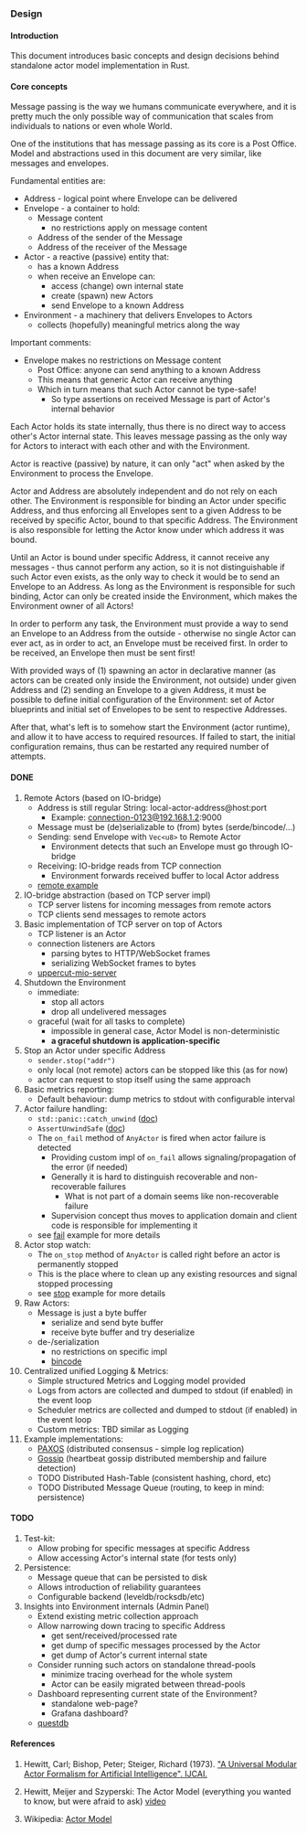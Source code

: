### Design

#### Introduction

This document introduces basic concepts and design decisions behind standalone 
actor model implementation in Rust.

#### Core concepts

Message passing is the way we humans communicate everywhere, and it is pretty much 
the only possible way of communication that scales from individuals to nations or 
even whole World.

One of the institutions that has message passing as its core is a Post Office. 
Model and abstractions used in this document are very similar, like messages 
and envelopes.

Fundamental entities are:
- Address - logical point where Envelope can be delivered
- Envelope - a container to hold:
  - Message content
    - no restrictions apply on message content
  - Address of the sender of the Message
  - Address of the receiver of the Message
- Actor - a reactive (passive) entity that:
  - has a known Address
  - when receive an Envelope can:
    - access (change) own internal state
    - create (spawn) new Actors
    - send Envelope to a known Address
- Environment - a machinery that delivers Envelopes to Actors
  - collects (hopefully) meaningful metrics along the way

Important comments:
- Envelope makes no restrictions on Message content
  - Post Office: anyone can send anything to a known Address
  - This means that generic Actor can receive anything
  - Which in turn means that such Actor cannot be type-safe!
    - So type assertions on received Message is part of Actor's internal behavior

Each Actor holds its state internally, thus there is no direct way to access 
other's Actor internal state. This leaves message passing as the only way for 
Actors to interact with each other and with the Environment.

Actor is reactive (passive) by nature, it can only "act" when asked by the 
Environment to process the Envelope.

Actor and Address are absolutely independent and do not rely on each other. 
The Environment is responsible for binding an Actor under specific Address, 
and thus enforcing all Envelopes sent to a given Address to be received by
specific Actor, bound to that specific Address. The Environment is also 
responsible for letting the Actor know under which address it was bound.

Until an Actor is bound under specific Address, it cannot receive any messages -
thus cannot perform any action, so it is not distinguishable if such Actor even 
exists, as the only way to check it would be to send an Envelope to an Address.
As long as the Environment is responsible for such binding, Actor can only be
created inside the Environment, which makes the Environment owner of all Actors!

In order to perform any task, the Environment must provide a way to send an
Envelope to an Address from the outside - otherwise no single Actor can ever act, 
as in order to act, an Envelope must be received first. In order to be received, 
an Envelope then must be sent first!

With provided ways of (1) spawning an actor in declarative manner (as actors can
be created only inside the Environment, not outside) under given Address and (2)
sending an Envelope to a given Address, it must be possible to define initial 
configuration of the Environment: set of Actor blueprints and initial set of 
Envelopes to be sent to respective Addresses.

After that, what's left is to somehow start the Environment (actor runtime), and 
allow it to have access to required resources. If failed to start, the initial
configuration remains, thus can be restarted any required number of attempts.

#### DONE
1. Remote Actors (based on IO-bridge)
   - Address is still regular String: local-actor-address@host:port
     - Example: connection-0123@192.168.1.2:9000
   - Message must be (de)serializable to (from) bytes (serde/bincode/...)
   - Sending: send Envelope with `Vec<u8>` to Remote Actor
     - Environment detects that such an Envelope must go through IO-bridge
   - Receiving: IO-bridge reads from TCP connection
     - Environment forwards received buffer to local Actor address
   - [remote example](https://github.com/sergey-melnychuk/uppercut/blob/master/examples/remote.rs)
1. IO-bridge abstraction (based on TCP server impl)
   - TCP server listens for incoming messages from remote actors
   - TCP clients send messages to remote actors
1. Basic implementation of TCP server on top of Actors
   - TCP listener is an Actor
   - connection listeners are Actors
     - parsing bytes to HTTP/WebSocket frames
     - serializing WebSocket frames to bytes
   - [uppercut-mio-server](https://github.com/sergey-melnychuk/uppercut-lab/tree/master/uppercut-mio-server)
1. Shutdown the Environment
   - immediate:
     - stop all actors
     - drop all undelivered messages
   - graceful (wait for all tasks to complete)
     - impossible in general case, Actor Model is non-deterministic
     - **a graceful shutdown is application-specific**
1. Stop an Actor under specific Address
   - `sender.stop("addr")`
   - only local (not remote) actors can be stopped like this (as for now)
   - actor can request to stop itself using the same approach
1. Basic metrics reporting:
   - Default behaviour: dump metrics to stdout with configurable interval
1. Actor failure handling:
   - `std::panic::catch_unwind` ([doc](https://doc.rust-lang.org/std/panic/fn.catch_unwind.html))
   - `AssertUnwindSafe` ([doc](https://doc.rust-lang.org/std/panic/struct.AssertUnwindSafe.html))
   - The `on_fail` method of `AnyActor` is fired when actor failure is detected
     - Providing custom impl of `on_fail` allows signaling/propagation of the error (if needed)
     - Generally it is hard to distinguish recoverable and non-recoverable failures
       - What is not part of a domain seems like non-recoverable failure
     - Supervision concept thus moves to application domain and client code is responsible for implementing it
   - see [fail](/examples/fail.rs) example for more details
1. Actor stop watch:
   - The `on_stop` method of `AnyActor` is called right before an actor is permanently stopped
   - This is the place where to clean up any existing resources and signal stopped processing
   - see [stop](/examples/stop.rs) example for more details
1. Raw Actors:
   - Message is just a byte buffer
     - serialize and send byte buffer
     - receive byte buffer and try deserialize
   - de-/serialization
     - no restrictions on specific impl
     - [bincode](https://github.com/servo/bincode)
1. Centralized unified Logging & Metrics:
   - Simple structured Metrics and Logging model provided
   - Logs from actors are collected and dumped to stdout (if enabled) in the event loop
   - Scheduler metrics are collected and dumped to stdout (if enabled) in the event loop
   - Custom metrics: TBD similar as Logging
1. Example implementations:
   - [PAXOS](/examples/paxos.rs) (distributed consensus - simple log replication)
   - [Gossip](/examples/gossip.rs) (heartbeat gossip distributed membership and failure detection)
   - TODO Distributed Hash-Table (consistent hashing, chord, etc)
   - TODO Distributed Message Queue (routing, to keep in mind: persistence)

#### TODO
1. Test-kit:
   - Allow probing for specific messages at specific Address
   - Allow accessing Actor's internal state (for tests only)
1. Persistence:
   - Message queue that can be persisted to disk
   - Allows introduction of reliability guarantees
   - Configurable backend (leveldb/rocksdb/etc)
1. Insights into Environment internals (Admin Panel)
   - Extend existing metric collection approach
   - Allow narrowing down tracing to specific Address
     - get sent/received/processed rate
     - get dump of specific messages processed by the Actor
     - get dump of Actor's current internal state
   - Consider running such actors on standalone thread-pools
     - minimize tracing overhead for the whole system
     - Actor can be easily migrated between thread-pools
   - Dashboard representing current state of the Environment?
     - standalone web-page?
     - Grafana dashboard?
   - [questdb](https://questdb.io/)

#### References

1. Hewitt, Carl; Bishop, Peter; Steiger, Richard (1973). ["A Universal Modular Actor Formalism for Artificial Intelligence". IJCAI.](
https://www.ijcai.org/Proceedings/73/Papers/027B.pdf)

1. Hewitt, Meijer and Szyperski: The Actor Model (everything you wanted to know, but were afraid to ask) [video](https://channel9.msdn.com/Shows/Going+Deep/Hewitt-Meijer-and-Szyperski-The-Actor-Model-everything-you-wanted-to-know-but-were-afraid-to-ask)

1. Wikipedia: [Actor Model](https://en.wikipedia.org/wiki/Actor_model)
